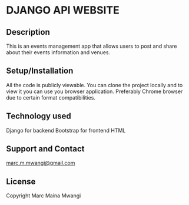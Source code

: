 # DJANGO API WEBSITE

## Description
This is an events management app that allows users to post and share about their events information and venues.

## Setup/Installation
All the code is publicly viewable. You can clone the project locally and to view it you can use you browser application. Preferably Chrome browser due to certain format compatibilities.

## Technology used
Django for backend 
Bootstrap for frontend
HTML

## Support and Contact
marc.m.mwangi@gmail.com

## License
Copyright Marc Maina Mwangi


